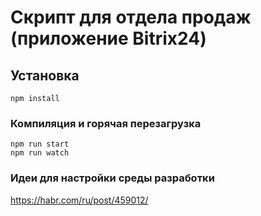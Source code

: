 # Скрипт для отдела продаж (приложение Bitrix24)

## Установка
```
npm install
```

### Компиляция и горячая перезагрузка
```
npm run start
npm run watch
```

### Идеи для настройки среды разработки
https://habr.com/ru/post/459012/

